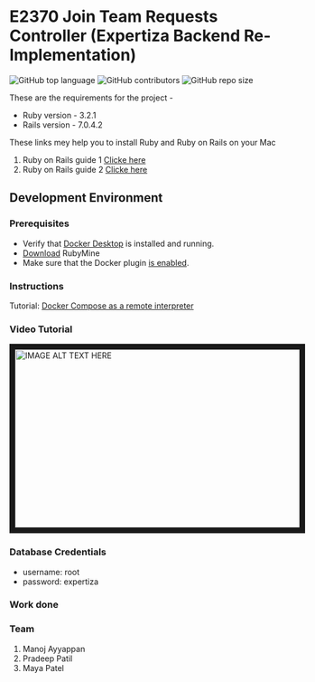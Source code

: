 # E2370 Join Team Requests Controller (Expertiza Backend Re-Implementation)
![GitHub top language](https://img.shields.io/github/languages/top/manoj-ayyappan/csc517_program3_E2370)
![GitHub contributors](https://img.shields.io/github/contributors/manoj-ayyappan/csc517_program3_E2370)
![GitHub repo size](https://img.shields.io/github/repo-size/manoj-ayyappan/csc517_Program3_E2370)


These are the requirements for the project - 

* Ruby version - 3.2.1
* Rails version - 7.0.4.2

These links mey help you to install Ruby and Ruby on Rails on your Mac
1. Ruby on Rails guide 1 [Clicke here](https://mac.install.guide/rubyonrails/5.html)
2. Ruby on Rails guide 2 [Clicke here](https://mac.install.guide/rubyonrails/7.html)

## Development Environment

### Prerequisites
- Verify that [Docker Desktop](https://www.docker.com/products/docker-desktop/) is installed and running.
- [Download](https://www.jetbrains.com/ruby/download/) RubyMine
- Make sure that the Docker plugin [is enabled](https://www.jetbrains.com/help/ruby/docker.html#enable_docker).


### Instructions
Tutorial: [Docker Compose as a remote interpreter](https://www.jetbrains.com/help/ruby/using-docker-compose-as-a-remote-interpreter.html)

### Video Tutorial

<a href="http://www.youtube.com/watch?feature=player_embedded&v=BHniRaZ0_JE
" target="_blank"><img src="http://img.youtube.com/vi/BHniRaZ0_JE/maxresdefault.jpg" 
alt="IMAGE ALT TEXT HERE" width="560" height="315" border="10" /></a>

### Database Credentials
- username: root
- password: expertiza

### Work done


### Team
1. Manoj Ayyappan
2. Pradeep Patil
3. Maya Patel
